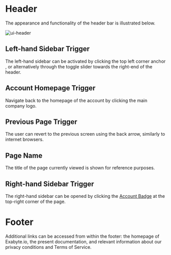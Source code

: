 # Header

The appearance and functionality of the header bar is illustrated below.

![ui-header](/images/ui-header.png "UI header")

## Left-hand Sidebar Trigger

The left-hand sidebar can be activated by clicking the top left corner anchor <i class="zmdi zmdi-menu zmdi-hc-border"></i>, or alternatively through the toggle slider towards the right-end of the header.

## Account Homepage Trigger

Navigate back to the homepage of the account by clicking the main company logo.

## Previous Page Trigger

The user can revert to the previous screen using the back arrow, similarly to internet browsers.

## Page Name

The title of the page currently viewed is shown for reference purposes.

## Right-hand Sidebar Trigger

The right-hand sidebar can be opened by clicking the [Account Badge](/accounts/ui/account-badge.md) at the top-right corner of the page. 

# Footer

Additional links can be accessed from within the footer: the homepage of Exabyte.io, the present documentation, and relevant information about our privacy conditions and Terms of Service.
